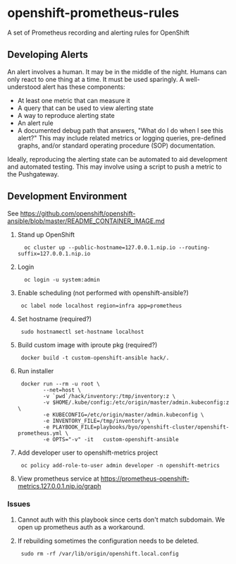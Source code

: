 # openshift-prometheus-rules
A set of Prometheus recording and alerting rules for OpenShift

## Developing Alerts

An alert involves a human. It may be in the middle of the night. Humans can only react to one thing at a time. It must be used sparingly. A well-understood alert has these components:

- At least one metric that can measure it
- A query that can be used to view alerting state
- A way to reproduce alerting state
- An alert rule
- A documented debug path that answers, "What do I do when I see this alert?" This may include related metrics or logging queries, pre-defined graphs, and/or standard operating procedure (SOP) documentation.

Ideally, reproducing the alerting state can be automated to aid development and automated testing. This may involve using a script to push a metric to the Pushgateway.

## Development Environment

See https://github.com/openshift/openshift-ansible/blob/master/README_CONTAINER_IMAGE.md

1. Stand up OpenShift

         oc cluster up --public-hostname=127.0.0.1.nip.io --routing-suffix=127.0.0.1.nip.io
1. Login

         oc login -u system:admin
1. Enable scheduling (not performed with openshift-ansible?)

        oc label node localhost region=infra app=prometheus
1. Set hostname (required?)

        sudo hostnamectl set-hostname localhost
1. Build custom image with iproute pkg (required?)

        docker build -t custom-openshift-ansible hack/.
1. Run installer

        docker run --rm -u root \
               --net=host \
               -v `pwd`/hack/inventory:/tmp/inventory:z \
               -v $HOME/.kube/config:/etc/origin/master/admin.kubeconfig:z \
               -e KUBECONFIG=/etc/origin/master/admin.kubeconfig \
               -e INVENTORY_FILE=/tmp/inventory \
               -e PLAYBOOK_FILE=playbooks/byo/openshift-cluster/openshift-prometheus.yml \
               -e OPTS="-v" -it   custom-openshift-ansible
1. Add developer user to openshift-metrics project

        oc policy add-role-to-user admin developer -n openshift-metrics
1. View prometheus service at https://prometheus-openshift-metrics.127.0.0.1.nip.io/graph


### Issues

1. Cannot auth with this playbook since certs don't match subdomain. We open up prometheus auth as a workaround.
1. If rebuilding sometimes the configuration needs to be deleted.

        sudo rm -rf /var/lib/origin/openshift.local.config

